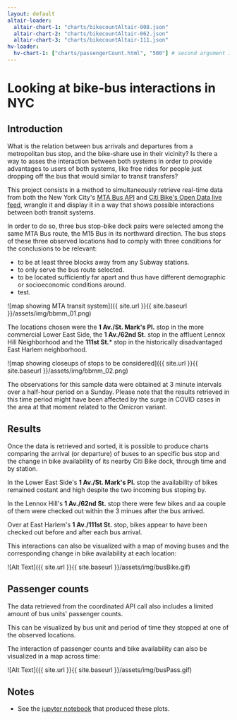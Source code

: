 ```yaml
---
layout: default
altair-loader:
  altair-chart-1: "charts/bikecountAltair-008.json"
  altair-chart-2: "charts/bikecountAltair-062.json"
  altair-chart-3: "charts/bikecountAltair-111.json"
hv-loader:
  hv-chart-1: ["charts/passengerCount.html", "500"] # second argument is the desired height
---
```


# Looking at bike-bus interactions in NYC

## Introduction

What is the relation between bus arrivals and departures from a metropolitan bus stop, and the bike-share use in their vicinity? Is there a way to asses the interaction between both systems in order to provide advantages to users of both systems, like free rides for people just dropping off the bus that would similar to transit transfers? 

This project consists in a method to simultaneously retrieve real-time data from both the New York City's [MTA Bus API](https://bt.mta.info/wiki/Developers/Index) and [Citi Bike's Open Data live feed](https://ride.citibikenyc.com/system-data), wrangle it and display it in a way that shows possible interactions between both transit systems.

In order to do so, three bus stop-bike dock pairs were selected among the same MTA Bus route, the M15 Bus in its northward direction. The bus stops of these three observed locations had to comply with three conditions for the conclusions to be relevant:

* to be at least three blocks away from any Subway stations.
* to only serve the bus route selected.
* to be located sufficiently far apart and thus have different demographic or socioeconomic conditions around.
* test.


![map showing MTA transit system]({{ site.url }}{{ site.baseurl }}/assets/img/bbmm_01.png)


The locations chosen were the **1 Av./St. Mark's Pl.** stop in the more commercial Lower East Side, the **1 Av./62nd St.** stop in the affluent Lennox Hill Neighborhood and the **111st St.*** stop in the historically disadvantaged East Harlem neighborhood.


![map showing closeups of stops to be considered]({{ site.url }}{{ site.baseurl }}/assets/img/bbmm_02.png)



The observations for this sample data were obtained at 3 minute intervals over a half-hour period on a Sunday. Please note that the results retrieved in this time period might have been affected by the surge in COVID cases in the area at that moment related to the Omicron variant.


## Results

Once the data is retrieved and sorted, it is possible to produce charts comparing the arrival (or departure) of buses to an specific bus stop and the change in bike availability of its nearby Citi Bike dock, through time and by station.



<div id="altair-chart-1"></div>

In the Lower East Side's **1 Av./St. Mark's Pl.** stop the availability of bikes remained costant and high despite the two incoming bus stoping by.

<div id="altair-chart-2"></div>

In the Lennox Hill's **1 Av./62nd St.** stop there were few bikes and aa couple of them were checked out within the 3 minues after the bus arrived.

<div id="altair-chart-3"></div>

Over at East Harlem's **1 Av./111st St.** stop, bikes appear to have been checked out before and after each bus arrival.


This interactions can also be visualized with a map of moving buses and the corresponding change in bike availability at each location:


![Alt Text]({{ site.url }}{{ site.baseurl }}/assets/img/busBike.gif)



## Passenger counts

The data retrieved from the coordinated API call also includes a limited amount of bus units' passenger counts.

This can be visualized by bus unit and period of time they stopped at one of the observed locations.

<div id="hv-chart-1"></div>


The interaction of passenger counts and bike availability can also be visualized in a map across time:


![Alt Text]({{ site.url }}{{ site.baseurl }}/assets/img/busPass.gif)


## Notes

- See the [jupyter notebook](https://github.com/golete/bike-bus-project/blob/main/550-Final_Main.ipynb) that produced these plots.

